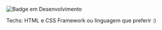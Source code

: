 ![Badge em Desenvolvimento](http://img.shields.io/static/v1?label=STATUS&message=EM%20DESENVOLVIMENTO&color=GREEN&style=for-the-badge)


Techs:
HTML e CSS
Framework ou linguagem que preferir :)